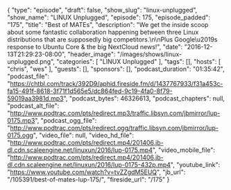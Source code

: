 {
  "type": "episode",
  "draft": false,
  "show_slug": "linux-unplugged",
  "show_name": "LINUX Unplugged",
  "episode": 175,
  "episode_padded": "175",
  "title": "Best of MATEs",
  "description": "We get the inside scoop about some fantastic collaboration happening between three Linux distributions that are supposedly big competitors.\n\nPlus Google\u2019s response to Ubuntu Core & the big NextCloud news!",
  "date": "2016-12-13T21:29:23-08:00",
  "header_image": "/images/shows/linux-unplugged.png",
  "categories": [
    "LINUX Unplugged"
  ],
  "tags": [],
  "hosts": [
    "chris",
    "wes"
  ],
  "guests": [],
  "sponsors": [],
  "podcast_duration": "01:35:42",
  "podcast_file": "https://chtbl.com/track/392D9/aphid.fireside.fm/d/1437767933/f31a453c-fa15-491f-8618-3f71f1d565e5/dc864fed-9c19-4fa0-8f79-59019aa3981d.mp3",
  "podcast_bytes": 46326613,
  "podcast_chapters": null,
  "podcast_alt_file": "http://www.podtrac.com/pts/redirect.mp3/traffic.libsyn.com/jbmirror/lup-0175.mp3",
  "podcast_ogg_file": "http://www.podtrac.com/pts/redirect.ogg/traffic.libsyn.com/jbmirror/lup-0175.ogg",
  "video_file": null,
  "video_hd_file": "http://www.podtrac.com/pts/redirect.mp4/201406.jb-dl.cdn.scaleengine.net/linuxun/2016/lup-0175.mp4",
  "video_mobile_file": "http://www.podtrac.com/pts/redirect.mp4/201406.jb-dl.cdn.scaleengine.net/linuxun/2016/lup-0175-432p.mp4",
  "youtube_link": "https://www.youtube.com/watch?v=tvZZgdM5EUQ",
  "jb_url": "/105391/best-of-mates-lup-175/",
  "fireside_url": "/175"
}

